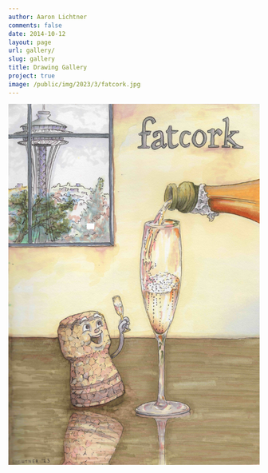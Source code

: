 ```yaml
---
author: Aaron Lichtner
comments: false
date: 2014-10-12 
layout: page
url: gallery/
slug: gallery
title: Drawing Gallery
project: true
image: /public/img/2023/3/fatcork.jpg
---
```


![Fatcork Marker](/public/img/2023/3/fatcork.jpg) 